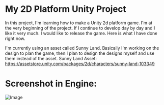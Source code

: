 <h1>My 2D Platform Unity Project</h1>

In this project, I'm learning how to make a Unity 2d platform game. I'm at the very beginning of the project. If I continue to develop day by day and I like it very much. I would like to release the game.
Here is what I have done right now.

I'm currently using an asset called Sunny Land. Basically I'm working on the design to plan the game, then I plan to design the designs myself and use them instead of the asset.
Sunny Land Asset: https://assetstore.unity.com/packages/2d/characters/sunny-land-103349

<h1>Screenshot in Engine:</h1>

![Image](https://github.com/user-attachments/assets/f48affc1-2159-4b1e-a8c6-91b59f493864)
